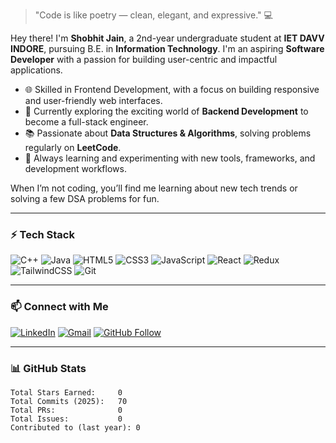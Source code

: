 > "Code is like poetry — clean, elegant, and expressive." 💻

Hey there! I'm **Shobhit Jain**, a 2nd-year undergraduate student at **IET DAVV INDORE**, pursuing B.E. in **Information Technology**. I'm an aspiring **Software Developer** with a passion for building user-centric and impactful applications.

- 🌐 Skilled in Frontend Development, with a focus on building responsive and user-friendly web interfaces.
- 🔧 Currently exploring the exciting world of **Backend Development** to become a full-stack engineer.
- 📚 Passionate about **Data Structures & Algorithms**, solving problems regularly on **LeetCode**.
- 🚀 Always learning and experimenting with new tools, frameworks, and development workflows.

When I’m not coding, you’ll find me learning about new tech trends or solving a few DSA problems for fun.

-----

### ⚡ Tech Stack

![C++](https://img.shields.io/badge/-C++-00599C?logo=c%2B%2B&style=flat)
![Java](https://img.shields.io/badge/-Java-007396?logo=java&style=flat)
![HTML5](https://img.shields.io/badge/-HTML5-E34F26?logo=html5&style=flat)
![CSS3](https://img.shields.io/badge/-CSS3-1572B6?logo=css3&style=flat)
![JavaScript](https://img.shields.io/badge/-JavaScript-F7DF1E?logo=javascript&style=flat)
![React](https://img.shields.io/badge/-React-20232A?logo=react&logoColor=61DAFB&style=flat)
![Redux](https://img.shields.io/badge/-Redux-764ABC?logo=redux&style=flat)
![TailwindCSS](https://img.shields.io/badge/-Tailwind_CSS-38B2AC?logo=tailwind-css&style=flat)
![Git](https://img.shields.io/badge/-Git-F05032?logo=git&style=flat)

----
### 📫 Connect with Me

[![LinkedIn](https://img.shields.io/badge/-LinkedIn-0077B5?style=for-the-badge&logo=linkedin&logoColor=white)](https://www.linkedin.com/in/shobhit1805/)
[![Gmail](https://img.shields.io/badge/-Gmail-D14836?style=for-the-badge&logo=gmail&logoColor=white)](mailto:shobhitjain1805@gmail.com)
[![GitHub Follow](https://img.shields.io/github/followers/Shobhit1805?label=Follow&style=social)](https://github.com/Shobhit1805)

-------

### 📊 GitHub Stats

```text
Total Stars Earned:     0
Total Commits (2025):   70
Total PRs:              0
Total Issues:           0
Contributed to (last year): 0

